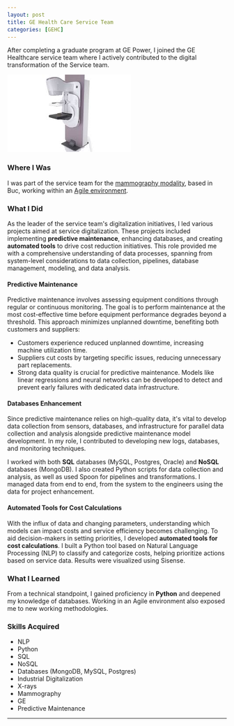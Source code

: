 ```yaml
---
layout: post
title: GE Health Care Service Team
categories: [GEHC]
---
```


After completing a graduate program at GE Power, I joined the GE Healthcare service team where I actively contributed to the digital transformation of the Service team.

![Pristina Mammograph](images/pristina.jpg)
### Where I Was

I was part of the service team for the [mammography modality](https://en.wikipedia.org/wiki/Mammography), based in Buc, working within an [Agile environment](https://en.wikipedia.org/wiki/Agile_software_development).

### What I Did

As the leader of the service team's digitalization initiatives, I led various projects aimed at service digitalization. These projects included implementing **predictive maintenance**, enhancing databases, and creating **automated tools** to drive cost reduction initiatives. This role provided me with a comprehensive understanding of data processes, spanning from system-level considerations to data collection, pipelines, database management, modeling, and data analysis.

#### Predictive Maintenance

Predictive maintenance involves assessing equipment conditions through regular or continuous monitoring. The goal is to perform maintenance at the most cost-effective time before equipment performance degrades beyond a threshold. This approach minimizes unplanned downtime, benefiting both customers and suppliers:

- Customers experience reduced unplanned downtime, increasing machine utilization time.
- Suppliers cut costs by targeting specific issues, reducing unnecessary part replacements.
- Strong data quality is crucial for predictive maintenance. Models like linear regressions and neural networks can be developed to detect and prevent early failures with dedicated data infrastructure.

#### Databases Enhancement

Since predictive maintenance relies on high-quality data, it's vital to develop data collection from sensors, databases, and infrastructure for parallel data collection and analysis alongside predictive maintenance model development. In my role, I contributed to developing new logs, databases, and monitoring techniques.

I worked with both **SQL** databases (MySQL, Postgres, Oracle) and **NoSQL** databases (MongoDB). I also created Python scripts for data collection and analysis, as well as used Spoon for pipelines and transformations. I managed data from end to end, from the system to the engineers using the data for project enhancement.

#### Automated Tools for Cost Calculations

With the influx of data and changing parameters, understanding which models can impact costs and service efficiency becomes challenging. To aid decision-makers in setting priorities, I developed **automated tools for cost calculations**. I built a Python tool based on Natural Language Processing (NLP) to classify and categorize costs, helping prioritize actions based on service data. Results were visualized using Sisense.

### What I Learned

From a technical standpoint, I gained proficiency in **Python** and deepened my knowledge of databases. Working in an Agile environment also exposed me to new working methodologies.

### Skills Acquired

- NLP
- Python
- SQL
- NoSQL
- Databases (MongoDB, MySQL, Postgres)
- Industrial Digitalization
- X-rays
- Mammography
- GE
- Predictive Maintenance
---
